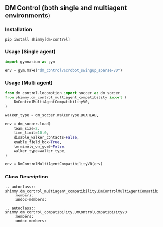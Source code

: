 ## DM Control (both single and multiagent environments)


### Installation
```
pip install shimmy[dm-control]
```

### Usage (Single agent)
```python
import gymnasium as gym

env = gym.make("dm_control/acrobot_swingup_sparse-v0")
```

### Usage (Multi agent)
```python
from dm_control.locomotion import soccer as dm_soccer
from shimmy.dm_control_multiagent_compatibility import (
    DmControlMultiAgentCompatibilityV0,
)

walker_type = dm_soccer.WalkerType.BOXHEAD,

env = dm_soccer.load(
    team_size=2,
    time_limit=10.0,
    disable_walker_contacts=False,
    enable_field_box=True,
    terminate_on_goal=False,
    walker_type=walker_type,
)

env = DmControlMultiAgentCompatibilityV0(env)
```

### Class Description

```{eval-rst}
.. autoclass:: shimmy.dm_control_multiagent_compatibility.DmControlMultiAgentCompatibilityV0
    :members:
    :undoc-members:
```

```{eval-rst}
.. autoclass:: shimmy.dm_control_compatibility.DmControlCompatibilityV0
    :members:
    :undoc-members:
```